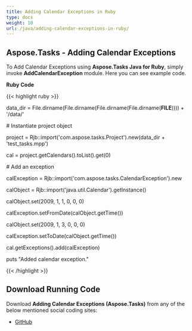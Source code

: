 ```yaml
---
title: Adding Calendar Exceptions in Ruby
type: docs
weight: 10
url: /java/adding-calendar-exceptions-in-ruby/
---
```


## **Aspose.Tasks - Adding Calendar Exceptions**
To Add Calendar Exceptions using **Aspose.Tasks Java for Ruby**, simply invoke **AddCalendarException** module. Here you can see example code.

**Ruby Code**

{{< highlight ruby >}}

 data_dir = File.dirname(File.dirname(File.dirname(File.dirname(__FILE__)))) + '/data/'



\# Instantiate project object

project = Rjb::import('com.aspose.tasks.Project').new(data_dir + 'test_tasks.mpp')

cal = project.getCalendars().toList().get(0)

\# Add an exception

calException = Rjb::import('com.aspose.tasks.CalendarException').new

calObject = Rjb::import('java.util.Calendar').getInstance()

calObject.set(2009, 1, 1, 0, 0, 0)

calException.setFromDate(calObject.getTime())

calObject.set(2009, 1, 3, 0, 0, 0)

calException.setToDate(calObject.getTime())

cal.getExceptions().add(calException)

puts "Added calendar exception."

{{< /highlight >}}
## **Download Running Code**
Download **Adding Calendar Exceptions (Aspose.Tasks)** from any of the below mentioned social coding sites:

- [GitHub](https://github.com/aspose-tasks/Aspose.Tasks-for-Java/blob/master/Plugins/Aspose_Tasks_Java_for_Ruby/lib/asposetasksjava/Calendars/addcalendarexception.rb)
